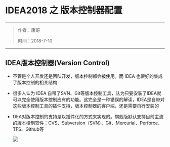 

<h1>IDEA2018 之 版本控制器配置</h1>
<hr />
<blockquote>
<p>作者：康哥</p>
<p>时间：2018-7-10</p>
</blockquote>
<hr />
<h2>IDEA版本控制器(Version Control)</h2>
<ul>
<li>
<p>不管是个人开发还是团队开发，版本控制都会被使用。而 IDEA 也很好的集成了版本控制的相关结构</p>
</li>
<li>
<p>很多人认为 IDEA 自带了SVN、Git等版本控制工具，认为只要安装了IDEA就可以完全使用版本控制应有的功能。这完全是一种错误的解读，IDEA是自带对这些版本控制工具的插件支持，版本控制器的客户端，还是需要自行安装的</p>
</li>
<li>
<p>DEA对版本控制的支持是以插件化的方式来实现的。旗舰版默认支持目前主流的版本控制软件：CVS、Subversion（SVN）、Git、Mercurial、Perforce、TFS、Github等</p>
<p><img src="https://i.imgur.com/wrXHaTc.png" /></p>
</li>
</ul>


